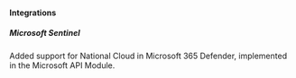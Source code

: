 #### Integrations

##### Microsoft Sentinel

Added support for National Cloud in Microsoft 365 Defender, implemented in the Microsoft API Module.
